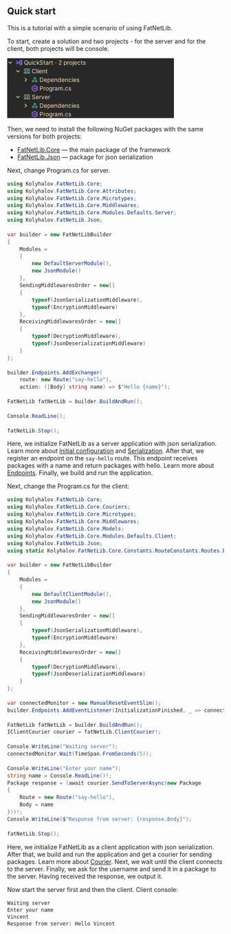 ## Quick start

This is a tutorial with a simple scenario of using FatNetLib.

To start, create a solution and two projects - for the server and for the client, both projects will be console.

![](images/solution.png)

Then, we need to install the following NuGet packages with the same versions for both projects:

* [FatNetLib.Core](https://www.nuget.org/packages/FatNetLib.Core/) — the main package of the framework
* [FatNetLib.Json](https://www.nuget.org/packages/FatNetLib.Json/) — package for json serialization

Next, change Program.cs for server.

```c#
using Kolyhalov.FatNetLib.Core;
using Kolyhalov.FatNetLib.Core.Attributes;
using Kolyhalov.FatNetLib.Core.Microtypes;
using Kolyhalov.FatNetLib.Core.Middlewares;
using Kolyhalov.FatNetLib.Core.Modules.Defaults.Server;
using Kolyhalov.FatNetLib.Json;

var builder = new FatNetLibBuilder
{
    Modules =
    {
        new DefaultServerModule(),
        new JsonModule()
    },
    SendingMiddlewaresOrder = new[]
    {
        typeof(JsonSerializationMiddleware),
        typeof(EncryptionMiddleware)
    },
    ReceivingMiddlewaresOrder = new[]
    {
        typeof(DecryptionMiddleware),
        typeof(JsonDeserializationMiddleware)
    }
};

builder.Endpoints.AddExchanger(
    route: new Route("say-hello"),
    action: ([Body] string name) => $"Hello {name}");

FatNetLib fatNetLib = builder.BuildAndRun();

Console.ReadLine();

fatNetLib.Stop();
```

Here, we initialize FatNetLib as a server application with json serialization.
Learn more about [Initial configuration](../2-essentials/1-initial-configuration.md) and [Serialization](../2-essentials/7-serialization.md).
After that, we register an endpoint on the `say-hello` route.
This endpoint receives packages with a name and return packages with hello.
Learn more about [Endpoints](../2-essentials/2-endpoints.md).
Finally, we build and run the application.

Next, change the Program.cs for the client:

```c#
using Kolyhalov.FatNetLib.Core;
using Kolyhalov.FatNetLib.Core.Couriers;
using Kolyhalov.FatNetLib.Core.Microtypes;
using Kolyhalov.FatNetLib.Core.Middlewares;
using Kolyhalov.FatNetLib.Core.Models;
using Kolyhalov.FatNetLib.Core.Modules.Defaults.Client;
using Kolyhalov.FatNetLib.Json;
using static Kolyhalov.FatNetLib.Core.Constants.RouteConstants.Routes.Events;

var builder = new FatNetLibBuilder
{
    Modules =
    {
        new DefaultClientModule(),
        new JsonModule()
    },
    SendingMiddlewaresOrder = new[]
    {
        typeof(JsonSerializationMiddleware),
        typeof(EncryptionMiddleware)
    },
    ReceivingMiddlewaresOrder = new[]
    {
        typeof(DecryptionMiddleware),
        typeof(JsonDeserializationMiddleware)
    }
};

var connectedMonitor = new ManualResetEventSlim();
builder.Endpoints.AddEventListener(InitializationFinished, _ => connectedMonitor.Set());

FatNetLib fatNetLib = builder.BuildAndRun();
IClientCourier courier = fatNetLib.ClientCourier!;

Console.WriteLine("Waiting server");
connectedMonitor.Wait(TimeSpan.FromSeconds(5));

Console.WriteLine("Enter your name");
string name = Console.ReadLine()!;
Package response = (await courier.SendToServerAsync(new Package
{
    Route = new Route("say-hello"),
    Body = name
}))!;
Console.WriteLine($"Response from server: {response.Body}");

fatNetLib.Stop();
```

Here, we initialize FatNetLib as a client application with json serialization.
After that, we build and run the application and get a courier for sending packages.
Learn more about [Courier](../2-essentials/5-courier.md).
Next, we wait until the client connects to the server.
Finally, we ask for the username and send it in a package to the server.
Having received the response, we output it.

Now start the server first and then the client.
Client console:

```
Waiting server
Enter your name
Vincent
Response from server: Hello Vincent 
```